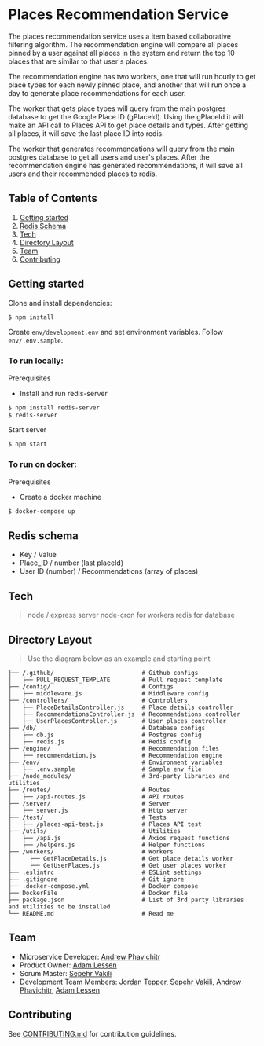# Places Recommendation Service

The places recommendation service uses a item based collaborative filtering algorithm. The recommendation engine will compare all places pinned by a user against all places in the system and return the top 10 places that are similar to that user's places. 

The recommendation engine has two workers, one that will run hourly to get place types for each newly pinned place, and another that will run once a day to generate place recommendations for each user.

The worker that gets place types will query from the main postgres database to get the Google Place ID (gPlaceId). Using the gPlaceId it will make an API call to Places API to get place details and types. After getting all places, it will save the last place ID into redis.

The worker that generates recommendations will query from the main postgres database to get all users and user's places. After the recommendation engine has generated recommendations, it will save all users and their recommended places to redis.

## Table of Contents
1. [Getting started](#getting-started)
2. [Redis Schema](#redis-schema)
3. [Tech](#tech)
4. [Directory Layout](#directory-layout)
5. [Team](#team)
6. [Contributing](#contributing)

## Getting started

Clone and install dependencies:
```sh
$ npm install
```
Create `env/development.env` and set environment variables. Follow `env/.env.sample`.

### To run locally:

Prerequisites
- Install and run redis-server
```sh
$ npm install redis-server
$ redis-server
```

Start server
```sh
$ npm start
```

### To run on docker:

Prerequisites
- Create a docker machine
```sh
$ docker-compose up
```

## Redis schema
- Key / Value
- Place_ID / number (last placeId)
- User ID (number) / Recommendations (array of places)

## Tech
> node / express server
> node-cron for workers
> redis for database

## Directory Layout
> Use the diagram below as an example and starting point
```
├── /.github/                         # Github configs
│   ├── PULL_REQUEST_TEMPLATE         # Pull request template
├── /config/                          # Configs
│   ├── middleware.js                 # Middleware config
├── /controllers/                     # Controllers
│   ├── PlaceDetailsController.js     # Place details controller
│   ├── RecommendationsController.js  # Recommendations controller
│   ├── UserPlacesController.js       # User places controller
├── /db/                              # Database configs
│   ├── db.js                         # Postgres config
│   ├── redis.js                      # Redis config
├── /engine/                          # Recommendation files
│   ├── recommendation.js             # Recommendation engine
├── /env/                             # Environment variables
│   ├── .env.sample                   # Sample env file
├── /node_modules/                    # 3rd-party libraries and utilities
├── /routes/                          # Routes
│   ├── /api-routes.js                # API routes
├── /server/                          # Server
│   ├── server.js                     # Http server
├── /test/                            # Tests
│   ├── /places-api-test.js           # Places API test
├── /utils/                           # Utilities
│   ├── /api.js                       # Axios request functions
│   ├── /helpers.js                   # Helper functions
├── /workers/                         # Workers
│     ├── GetPlaceDetails.js          # Get place details worker
│     ├── GetUserPlaces.js            # Get user places worker
├── .eslintrc                         # ESLint settings
├── .gitignore                        # Git ignore
├── .docker-compose.yml               # Docker compose
├── DockerFile                        # Docker file
├── package.json                      # List of 3rd party libraries and utilities to be installed
└── README.md                         # Read me
```

## Team
  - Microservice Developer:   [Andrew Phavichitr](https://github.com/aphavichitr)
  - Product Owner:            [Adam Lessen](https://github.com/lessenadam)
  - Scrum Master:             [Sepehr Vakili](https://github.com/sepehrvakili)
  - Development Team Members: [Jordan Tepper](https://github.com/HeroProtagonist), [Sepehr Vakili](https://github.com/sepehrvakili), [Andrew Phavichitr](https://github.com/aphavichitr), [Adam Lessen](https://github.com/lessenadam)

## Contributing
See [CONTRIBUTING.md](https://github.com/places-app/places-app-web/blob/master/docs/_CONTRIBUTING.md) for contribution guidelines.
